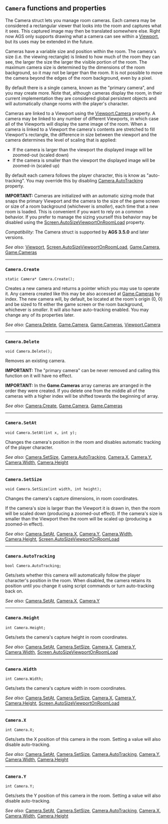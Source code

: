 ## `Camera` functions and properties

The Camera struct lets you manage room cameras. Each camera may be considered a rectangular viewer that looks into the room and captures what it sees. This captured image may then be translated somewhere else. Right now AGS only supports drawing what a camera can see within a [Viewport](Viewport), but its uses may be extended in the future.

Cameras have a variable size and position within the room. The camera's size (i.e. the viewing rectangle) is linked to how much of the room they can see, the larger the size the larger the visible portion of the room. The maximum camera size is determined by the dimensions of the room background, so it may not be larger than the room. It is not possible to move the camera beyond the edges of the room background, even by a pixel.

By default there is a single camera, known as the "primary camera", and you may create more. Note that, although cameras display the room, in their current implementation they are considered global persistent objects and will automatically change rooms with the player's character.

Cameras are linked to a Viewport using the [Viewport.Camera](Viewport#viewportcamera) property. A camera may be linked to any number of different Viewports, in which case all of the Viewports will display the same image of the room. When a camera is linked to a Viewport the camera's contents are stretched to fill Viewport's rectangle, the difference in size between the viewport and the camera determines the level of scaling that is applied:

* If the camera is larger than the viewport the displayed image will be zoomed-out (scaled down)
* If the camera is smaller than the viewport the displayed image will be zoomed-in (scaled up)

By default each camera follows the player character, this is know as "auto-tracking". You may override this by disabling [Camera.AutoTracking](Camera#cameraautotracking) property.

**IMPORTANT:** Cameras are initialized with an automatic sizing mode that snaps the primary Viewport and the camera to the size of the game screen or size of a room background (whichever is *smaller*), each time that a new room is loaded. This is convenient if you want to rely on a common behavior. If you prefer to manage the sizing  yourself this behavior may be disabled using the [Screen.AutoSizeViewportOnRoomLoad](Screen#screenautosizeviewportonroomload) property.

*Compatibility:* The Camera struct is supported by **AGS 3.5.0** and later versions.

*See also:* [Viewport](Viewport), [Screen.AutoSizeViewportOnRoomLoad](Screen#screenautosizeviewportonroomload), [Game.Camera](Game#gamecamera), [Game.Cameras](Game#gamecameras)

---

### `Camera.Create`

    static Camera* Camera.Create();

Creates a new camera and returns a pointer which you may use to operate it. Any camera created like this may be also accessed at [Game.Cameras](Game#gamecameras) by index.
The new camera will, by default, be located at the room's origin (0, 0) and be sized to fit either the game screen or the room background, whichever is *smaller*. It will also have auto-tracking enabled. You may change any of its properties later.

*See also:* [Camera.Delete](Camera#cameradelete), [Game.Camera](Game#gamecamera), [Game.Cameras](Game#gamecameras), [Viewport.Camera](Viewport#viewportcamera)

---

### `Camera.Delete`

    void Camera.Delete();

Removes an existing camera.

**IMPORTANT:** The "primary camera" can be never removed and calling this function on it will have no effect.

**IMPORTANT:** In the **Game.Cameras** array cameras are arranged in the order they were created. If you delete one from the middle all of the cameras with a higher index will be shifted towards the beginning of array.

*See also:* [Camera.Create](Camera#cameracreate), [Game.Camera](Game#gamecamera), [Game.Cameras](Game#gamecameras)

---

### `Camera.SetAt`

    void Camera.SetAt(int x, int y);

Changes the camera's position in the room and disables automatic tracking of the player character.

*See also:* [Camera.SetSize](Camera#camerasetsize), [Camera.AutoTracking](Camera#cameraautotracking), [Camera.X](Camera#camerax), [Camera.Y](Camera#cameray), [Camera.Width](Camera#camerawidth), [Camera.Height](Camera#cameraheight)

---

### `Camera.SetSize`

    void Camera.SetSize(int width, int height);

Changes the camera's capture dimensions, in room coordinates.

If the camera's size is larger than the Viewport it is drawn in, then the room will be scaled down (producing a zoomed-out effect). If the camera's size is smaller than the Viewport then the room will be scaled up (producing a zoomed-in effect).

*See also:* [Camera.SetAt](Camera#camerasetat), [Camera.X](Camera#camerax), [Camera.Y](Camera#cameray), [Camera.Width](Camera#camerawidth), [Camera.Height](Camera#cameraheight), [Screen.AutoSizeViewportOnRoomLoad](Screen#screenautosizeviewportonroomload)

---

### `Camera.AutoTracking`

    bool Camera.AutoTracking;

Gets/sets whether this camera will automatically follow the player character's position in the room. When disabled, the camera retains its position until you change it using script commands or turn auto-tracking back on.

*See also:* [Camera.SetAt](Camera#camerasetat), [Camera.X](Camera#camerax), [Camera.Y](Camera#cameray)

---

### `Camera.Height`

    int Camera.Height;

Gets/sets the camera's capture height in room coordinates.

*See also:* [Camera.SetAt](Camera#camerasetat), [Camera.SetSize](Camera#camerasetsize), [Camera.X](Camera#camerax), [Camera.Y](Camera#cameray), [Camera.Width](Camera#camerawidth), [Screen.AutoSizeViewportOnRoomLoad](Screen#screenautosizeviewportonroomload)

---

### `Camera.Width`

    int Camera.Width;

Gets/sets the camera's capture width in room coordinates.

*See also:* [Camera.SetAt](Camera#camerasetat), [Camera.SetSize](Camera#camerasetsize), [Camera.X](Camera#camerax), [Camera.Y](Camera#cameray), [Camera.Height](Camera#cameraheight), [Screen.AutoSizeViewportOnRoomLoad](Screen#screenautosizeviewportonroomload)

---

### `Camera.X`

    int Camera.X;

Gets/sets the X position of this camera in the room. Setting a value will also disable auto-tracking.

*See also:* [Camera.SetAt](Camera#camerasetat), [Camera.SetSize](Camera#camerasetsize), [Camera.AutoTracking](Camera#cameraautotracking), [Camera.Y](Camera#cameray), [Camera.Width](Camera#camerawidth), [Camera.Height](Camera#cameraheight)

---

### `Camera.Y`

    int Camera.Y;

Gets/sets the Y position of this camera in the room. Setting a value will also disable auto-tracking.

*See also:* [Camera.SetAt](Camera#camerasetat), [Camera.SetSize](Camera#camerasetsize), [Camera.AutoTracking](Camera#cameraautotracking), [Camera.X](Camera#camerax), [Camera.Width](Camera#camerawidth), [Camera.Height](Camera#cameraheight)
